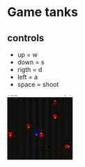 # Game tanks 

## controls
- up = w
- down = s
- rigth = d
- left = a
- space = shoot

<img src="img/img01.jpg" width="150" height="150">